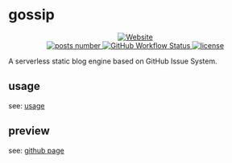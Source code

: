 # gossip

<p align="center">
<a href="https://qianxi0410.github.io/gossip">
  <img alt="Website" src="https://img.shields.io/website?label=channel&style=flat-square&up_color=blue&up_message=gh%20pages&url=https%3A%2F%2Fqianxi0410.github.io%2Fgossip">
</a>
<br />
<a href="https://github.com/qianxi0410/gossip/issues?q=is%3Aissue+is%3Aopen+sort%3Aupdated-desc+label%3Apublished">
  <img alt="posts number" src="https://img.shields.io/github/issues/qianxi0410/gossip/published?color=green&label=posts&style=flat-square" />
</a>
<a href="https://github.com/qianxi0410/gossip/blob/main/.github/workflows/ci-and-cd.yml">
  <img alt="GitHub Workflow Status" src="https://img.shields.io/github/actions/workflow/status/qianxi0410/gossip/ci-and-cd.yml?branch=main">
</a>
<a href="https://github.com/qianxi0410/gossip/blob/main/LICENSE">
  <img alt="license" src="https://img.shields.io/github/license/qianxi0410/gossip?style=flat-square" />
</a>
</p>

A serverless static blog engine based on GitHub Issue System.

## usage

see: [usage](./usage.md)

## preview

see: [github page](https://qianxi0410.github.io/gossip)
